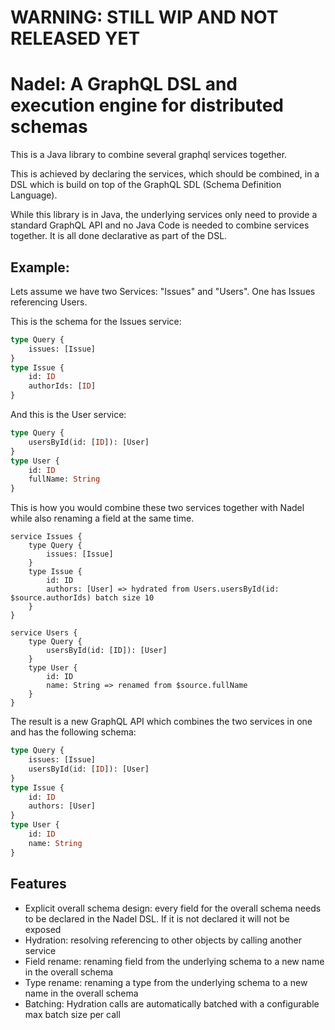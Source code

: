 # WARNING: STILL WIP AND NOT RELEASED YET

# Nadel: A GraphQL DSL and execution engine for distributed schemas

This is a Java library to combine several graphql services together.

This is achieved by declaring the services, which should be combined, in a DSL which 
is build on top of the GraphQL SDL (Schema Definition Language). 

While this library is in Java, the underlying services only need to provide a standard
GraphQL API and no Java Code is needed to combine services together. It is all done declarative as part of the DSL.


## Example:

Lets assume we have two Services: "Issues" and "Users". One has Issues referencing Users. 

This is the schema for the Issues service:
```graphql
type Query {
    issues: [Issue]
}
type Issue {
    id: ID
    authorIds: [ID]
}
```

And this is the User service:
```graphql
type Query {
    usersById(id: [ID]): [User]
}
type User {
    id: ID
    fullName: String
}
```
This is how you would combine these two services together with Nadel while also renaming a field at the same time.

```
service Issues {
    type Query {
        issues: [Issue]
    }
    type Issue {
        id: ID
        authors: [User] => hydrated from Users.usersById(id: $source.authorIds) batch size 10
    }
}

service Users {
    type Query {
        usersById(id: [ID]): [User]
    }
    type User {
        id: ID
        name: String => renamed from $source.fullName
    }
}
```

The result is a new GraphQL API which combines the two services in one and has the following schema:

```graphql
type Query {
    issues: [Issue]
    usersById(id: [ID]): [User]
}       
type Issue {
    id: ID
    authors: [User]
}
type User {
    id: ID
    name: String
}
``` 

## Features

- Explicit overall schema design: every field for the overall schema needs to be declared in the Nadel DSL. If it is not declared it will not be exposed
- Hydration: resolving referencing to other objects by calling another service
- Field rename: renaming field from the underlying schema to a new name in the overall schema
- Type rename: renaming a type from the underlying schema to a new name in the overall schema
- Batching: Hydration calls are automatically batched with a configurable max batch size per call  

